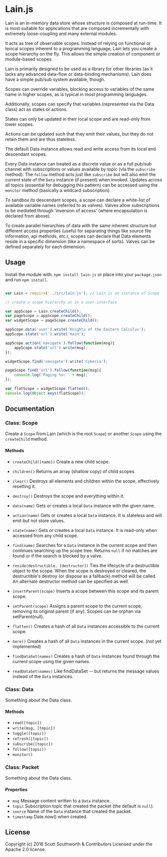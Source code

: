 # Lain.js

Lain is an in-memory data store whose structure is composed at run-time. It is most suitable for applications that are composed incrementally with extremely loose-coupling and many external modules.

It acts as tree of observable scopes. Instead of relying on functional or lexical scopes inherent to a programming language, Lain lets you create a scope hierarchy on the fly. This allows the simple creation of component or module-based scopes.

Lain is primarily designed to be used as a library for other libraries (as it lacks any advanced data-flow or data-binding mechanisms). Lain does have a simple pub/sub system available, though.

Scopes can override variables, blocking access to variables of the same name in higher scopes, as is typical in most programming languages.

Additionally, scopes can specify that variables (represented via the Data class) act as states or actions.

States can only be updated in their local scope and are read-only from lower scopes.

Actions can be updated such that they emit their values, but they do not retain them and are thus stateless.

The default Data instance allows read and write access from its local and descendant scopes.

Every Data instance can treated as a discrete value or as a full pub/sub channel with subscriptions or values available by topic (via the `subscribe` method). The `follow` method acts just like `subscribe` but will also emit the current state of the `Data` instance (if present) when invoked.
Updates across all topics (essential for debugging this pattern) can be accessed using the `monitor` method (basically a wildcard subscription).

To sandbox its descendant scopes, a scope can declare a white-list of available variable names (referred to as valves).
Valves allow subscriptions to be mediated through 'inversion of access' (where encapsulation is declared from above).

To create parallel hierarchies of data with the same inherent structure but different access properties (useful for separating things like source file information, api methods, etc.), scopes can declare that Data elements reside in a specific dimension (like a namespace of sorts). Valves can be defined separately for each dimension.


## Usage
Install the module with: `npm install lain-js` or place into your `package.json`
and run `npm install`.

```javascript

var Lain = require('../src/lain.js'); // Lain is an instance of Scope

// create a scope hierarchy as in a user-interface

var appScope = Lain.createChild();
var pageScope = appScope.createChild();
var widgetScope = pageScope.createChild();

appScope.data('user').write('Knights of the Eastern Calculus');
appScope.state('url').write('main');

appScope.action('navigate').follow(function(msg){
    appScope.state('url').write(msg);
});

widgetScope.find('navigate').write('Cyberia');

pageScope.find('url').follow(function(msg){
    console.log('Paging to: ' + msg);
});

var flatScope = widgetScope.flatten();
console.log(Object.keys(flatScope));

```


## Documentation

### Class: Scope

Create a `Scope` from Lain (which is the root `Scope`) or another `Scope` using the `createChild` method.

#### Methods

* `createChild([name])` Create a new child scope.
* `children()` Returns an array (shallow copy) of child scopes.
* `clear()` Destroys all elements and children within the scope, effectively resetting it.
* `destroy()` Destroys the scope and everything within it.
* `data(name)` Gets or creates a local `Data` instance with the given name.
* `action(name)` Gets or creates a local `Data` instance. It is stateless and will emit but not store values.
* `state(name)` Gets or creates a local `Data` instance. It is read-only when accessed from any child scope.
* `find(name)` Searches for a `Data` instance in the current scope and then continues searching up the scope tree.
Returns `null` if no matches are found or if the search is blocked by a valve.
* `reside(destructible, [destructor])` Ties the lifecycle of a destructible object to the scope. When the scope is destroyed or cleared,
the destructible's destroy (or dispose as a fallback) method will be called. An alternate destructor method can be specified as well.

* `insertParent(scope)` Inserts a scope between this scope and its parent scope.
* `setParent(scope)` Assigns a parent scope to the current scope, removing its original parent (if any).
Scopes can be orphan via setParent(null).
* `flatten()` Creates a hash of all `Data` instances accessible to the current scope.
* `here()` Creates a hash of all `Data` instances in the current scope. (not yet implemented)
* `findDataSet(names)` Creates a hash of `Data` instances found through the current scope using the given names.
* `readDataSet(names)` Like findDataSet -- but returns the message values instead of the `Data` instances.





### Class: Data

Something about the Data class.

#### Methods

* `read([topic])`
* `write(msg, [topic])`
* `toggle([topic])`
* `refresh([topic])`
* `subscribe([topic])`
* `follow([topic])`
* `monitor()`


### Class: Packet

Something about the Data class.

#### Properties

* `msg` Message content written to a `Data` instance.
* `topic` Subscription topic that created the packet (the default is `null`).
* `source` Name of the `Data` instance that created the packet.
* `timestamp` Date.now() when created.




## License
Copyright (c) 2016 Scott Southworth & Contributors
Licensed under the Apache 2.0 license.















